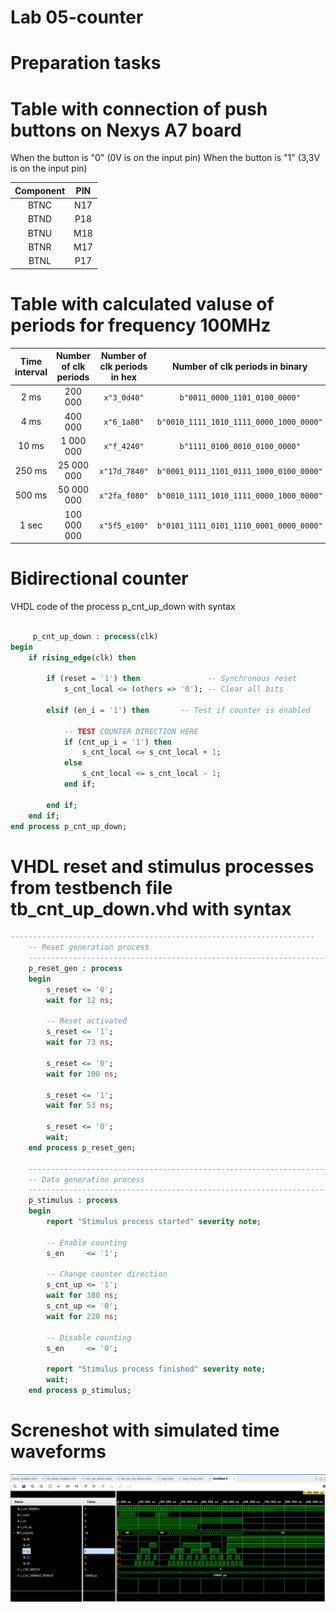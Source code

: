 # Lab 05-counter
# Preparation tasks
# Table with connection of push buttons on Nexys A7 board
When the button is "0" (0V is on the input pin)
When the button is "1" (3,3V is on the input pin)

 |**Component**  |   **PIN**|
|:-:     | :-: |
|BTNC|          N17|
|BTND|          P18|
|BTNU|          M18|
|BTNR|          M17|
|BTNL|          P17|

# Table with calculated valuse of periods for frequency 100MHz

| **Time interval** | **Number of clk periods** | **Number of clk periods in hex** | **Number of clk periods in binary** |
| :-: | :-: | :-: | :-: |
| 2&nbsp;ms | 200 000 | `x"3_0d40"` | `b"0011_0000_1101_0100_0000"` |
| 4&nbsp;ms | 400 000 | `x"6_1a80"` | `b"0010_1111_1010_1111_0000_1000_0000"` |
| 10&nbsp;ms | 1 000 000 | `x"f_4240"` | `b"1111_0100_0010_0100_0000"` |
| 250&nbsp;ms | 25 000 000 | `x"17d_7840"` | `b"0001_0111_1101_0111_1000_0100_0000"` |
| 500&nbsp;ms | 50 000 000 | `x"2fa_f080"` | `b"0010_1111_1010_1111_0000_1000_0000"` |
| 1&nbsp;sec | 100 000 000 | `x"5f5_e100"` | `b"0101_1111_0101_1110_0001_0000_0000"` |

# Bidirectional counter
VHDL code of the process p_cnt_up_down with syntax

```vhdl

     p_cnt_up_down : process(clk)
begin
	if rising_edge(clk) then
	
		if (reset = '1') then               -- Synchronous reset
			s_cnt_local <= (others => '0'); -- Clear all bits

		elsif (en_i = '1') then       -- Test if counter is enabled
			
			-- TEST COUNTER DIRECTION HERE
			if (cnt_up_i = '1') then
				s_cnt_local <= s_cnt_local + 1;
			else
				s_cnt_local <= s_cnt_local - 1;
			end if;

		end if;
	end if;
end process p_cnt_up_down;


```
# VHDL reset and stimulus processes from testbench file tb_cnt_up_down.vhd with syntax

```vhdl
--------------------------------------------------------------------
    -- Reset generation process
    --------------------------------------------------------------------
    p_reset_gen : process
    begin
        s_reset <= '0';
        wait for 12 ns;
        
        -- Reset activated
        s_reset <= '1';
        wait for 73 ns;

        s_reset <= '0';
        wait for 100 ns;
        
        s_reset <= '1';
        wait for 53 ns;

        s_reset <= '0';
        wait;
    end process p_reset_gen;

    --------------------------------------------------------------------
    -- Data generation process
    --------------------------------------------------------------------
    p_stimulus : process
    begin
        report "Stimulus process started" severity note;

        -- Enable counting
        s_en     <= '1';
        
        -- Change counter direction
        s_cnt_up <= '1';
        wait for 380 ns;
        s_cnt_up <= '0';
        wait for 220 ns;

        -- Disable counting
        s_en     <= '0';

        report "Stimulus process finished" severity note;
        wait;
    end process p_stimulus;

```
# Screneshot with simulated time waveforms
![](waveform.png)
